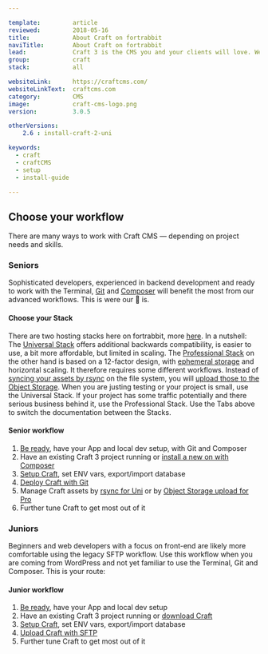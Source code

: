 ```yaml
---

template:         article
reviewed:         2018-05-16
title:            About Craft on fortrabbit
naviTitle:        About Craft on fortrabbit
lead:             Craft 3 is the CMS you and your clients will love. We love it too. Our aim is to help you — the developer — to successfully develop and deploy Craft here. This is your entry point. 
group:            craft
stack:            all

websiteLink:      https://craftcms.com/
websiteLinkText:  craftcms.com
category:         CMS
image:            craft-cms-logo.png
version:          3.0.5

otherVersions:
    2.6 : install-craft-2-uni

keywords:
  - craft
  - craftCMS
  - setup
  - install-guide

---
```



## Choose your workflow

There are many ways to work with Craft CMS — depending on project needs and skills.

### Seniors

Sophisticated developers, experienced in backend development and ready to work with the Terminal, [Git](/git) and [Composer](/composer) will benefit the most from our advanced workflows. This is were our 💜 is.

#### Choose your Stack

There are two hosting stacks here on fortrabbit, more [here](/stacks). In a nutshell: The [Universal Stack](/app-uni) offers additional backwards compatibility, is easier to use, a bit more affordable, but limited in scaling. The [Professional Stack](/app-pro) on the other hand is based on a 12-factor design, with [ephemeral storage](/app-pro#toc-ephemeral-storage) and horizontal scaling. It therefore requires some different workflows. Instead of [syncing your assets by rsync](/craft-3-assets-uni) on the file system, you will [upload those to the Object Storage](/craft-3-assets-pro). When you are justing testing or your project is small, use the Universal Stack. If your project has some traffic potentially and there serious business behind it, use the Professional Stack. Use the Tabs above to switch the documentation between the Stacks.

#### Senior workflow

1. [Be ready](/get-ready), have your App and local dev setup, with Git and Composer
2. Have an existing Craft 3 project running or [install a new on with Composer](craft-3-install-local#toc-1a-download-craft-with-composer)
3. [Setup Craft](/craft-3-setup), set ENV vars, export/import database
4. [Deploy Craft with Git](/craft-3-deploy-git)
5. Manage Craft assets by [rsync for Uni](/craft-3-assets-uni) or by [Object Storage upload for Pro](/craft-3-assets-pro) 
6. Further tune Craft to get most out of it


### Juniors

Beginners and web developers with a focus on front-end are likely more comfortable using the legacy SFTP workflow. Use this workflow when you are coming from WordPress and not yet familiar to use the Terminal, Git and Composer. This is your route:

#### Junior workflow

1. [Be ready](/get-ready), have your App and local dev setup
2. Have an existing Craft 3 project running or [download Craft](craft-3-install-local#toc-1b-download-the-craft-zip-file)
3. [Setup Craft](/craft-3-setup), set ENV vars, export/import database
4. [Upload Craft with SFTP](/craft-3-upload-sftp)
5. Further tune Craft to get most out of it




